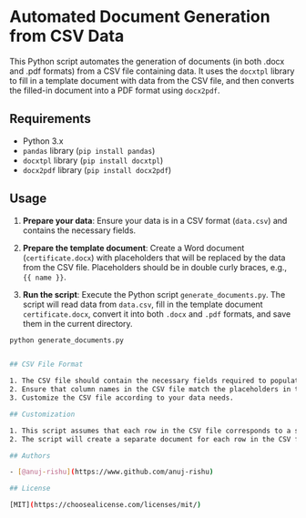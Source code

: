 # Automated Document Generation from CSV Data

This Python script automates the generation of documents (in both .docx and .pdf formats) from a CSV file containing data. It uses the `docxtpl` library to fill in a template document with data from the CSV file, and then converts the filled-in document into a PDF format using `docx2pdf`. 

## Requirements

- Python 3.x
- `pandas` library (`pip install pandas`)
- `docxtpl` library (`pip install docxtpl`)
- `docx2pdf` library (`pip install docx2pdf`)

## Usage

1. **Prepare your data**: Ensure your data is in a CSV format (`data.csv`) and contains the necessary fields.
   
2. **Prepare the template document**: Create a Word document (`certificate.docx`) with placeholders that will be replaced by the data from the CSV file. Placeholders should be in double curly braces, e.g., `{{ name }}`.

3. **Run the script**: Execute the Python script `generate_documents.py`. The script will read data from `data.csv`, fill in the template document `certificate.docx`, convert it into both `.docx` and `.pdf` formats, and save them in the current directory.

```bash
python generate_documents.py


## CSV File Format

1. The CSV file should contain the necessary fields required to populate the template document.
2. Ensure that column names in the CSV file match the placeholders in the template document.
3. Customize the CSV file according to your data needs.

## Customization

1. This script assumes that each row in the CSV file corresponds to a single document to be generated.
2. The script will create a separate document for each row in the CSV file, numbered sequentially.

## Authors

- [@anuj-rishu](https://www.github.com/anuj-rishu)

## License

[MIT](https://choosealicense.com/licenses/mit/)





